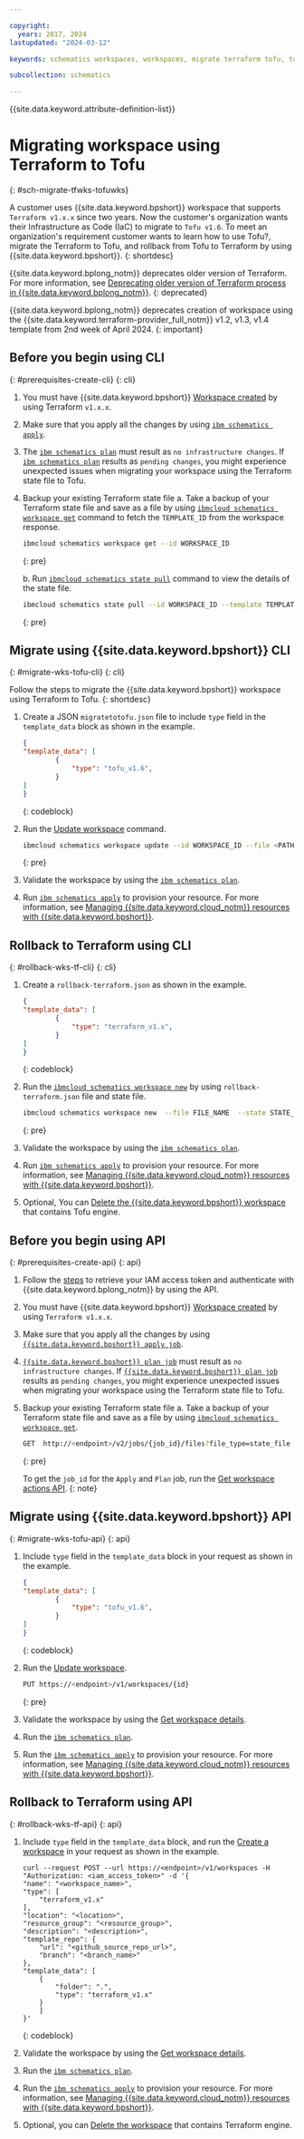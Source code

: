 ```yaml
---

copyright:
  years: 2017, 2024
lastupdated: "2024-03-12"

keywords: schematics workspaces, workspaces, migrate terraform tofu, tofu, 

subcollection: schematics

---
```


{{site.data.keyword.attribute-definition-list}}

# Migrating workspace using Terraform to Tofu
{: #sch-migrate-tfwks-tofuwks}

A customer uses {{site.data.keyword.bpshort}} workspace that supports `Terraform v1.x.x` since two years. Now the customer's organization wants their Infrastructure as Code (IaC) to migrate to `Tofu v1.6`. To meet an organization's requirement customer wants to learn how to use Tofu?, migrate the Terraform to Tofu, and rollback from Tofu to Terraform by using {{site.data.keyword.bpshort}}.
{: shortdesc}

{{site.data.keyword.bplong_notm}} deprecates older version of Terraform. For more information, see [Deprecating older version of Terraform process in {{site.data.keyword.bplong_notm}}](/docs/schematics?topic=schematics-deprecate-tf-version#deprecate-timeline).
{: deprecated}

{{site.data.keyword.bplong_notm}} deprecates creation of workspace using the {{site.data.keyword.terraform-provider_full_notm}} v1.2, v1.3, v1.4 template from 2nd week of April 2024.
{: important}

## Before you begin using CLI
{: #prerequisites-create-cli}
{: cli}

1. You must have {{site.data.keyword.bpshort}} [Workspace created](/docs/schematics?topic=schematics-sch-create-wks&interface=api#prerequisites-create) by using Terraform `v1.x.x`.
2. Make sure that you apply all the changes by using [`ibm schematics apply`](/docs/schematics?topic=schematics-schematics-cli-reference#schematics-apply). 
3. The [`ibm schematics plan`](/docs/schematics?topic=schematics-schematics-cli-reference#schematics-plan) must result as `no infrastructure changes`. If [`ibm schematics plan`](/docs/schematics?topic=schematics-schematics-cli-reference#schematics-plan) results as `pending changes`, you might experience unexpected issues when migrating your workspace using the Terraform state file to Tofu.
4. Backup your existing Terraform state file
    a. Take a backup of your Terraform state file and save as a file by using [`ibmcloud schematics workspace get`](/docs/schematics?topic=schematics-schematics-cli-reference#schematics-workspace-get) command to fetch the `TEMPLATE_ID` from the workspace response.

    ```sh
    ibmcloud schematics workspace get --id WORKSPACE_ID
    ```
    {: pre}

    b. Run [`ibmcloud schematics state pull`](/docs/schematics?topic=schematics-schematics-cli-reference#state-pull) command to view the details of the state file.

    ```sh
    ibmcloud schematics state pull --id WORKSPACE_ID --template TEMPLATE_ID
    ```
    {: pre}

## Migrate using {{site.data.keyword.bpshort}} CLI
{: #migrate-wks-tofu-cli}
{: cli}

Follow the steps to migrate the {{site.data.keyword.bpshort}} workspace using Terraform to Tofu.
{: shortdesc}

1. Create a JSON `migratetotofu.json` file to include `type` field in the `template_data` block as shown in the example.
    
    ```json
    {
    "template_data": [
            {
                "type": "tofu_v1.6",
            }
    ]
    }
    ```
    {: codeblock}

2. Run the [Update workspace](/docs/schematics?topic=schematics-schematics-cli-reference#schematics-workspace-update) command.

    ```sh
    ibmcloud schematics workspace update --id WORKSPACE_ID --file <PATH OF THE STATE_FILE_NAME>
    ```
    {: pre}

3. Validate the workspace by using the [`ibm schematics plan`](/docs/schematics?topic=schematics-schematics-cli-reference#schematics-plan).

3. Run [`ibm schematics apply`](/docs/schematics?topic=schematics-sch-deploy-wks&interface=cli) to provision your resource. For more information, see [Managing {{site.data.keyword.cloud_notm}} resources with {{site.data.keyword.bpshort}}](/docs/schematics?topic=schematics-manage-lifecycle).

## Rollback to Terraform using CLI
{: #rollback-wks-tf-cli}
{: cli}

1. Create a `rollback-terraform.json` as shown in the example.

    ```json
    {
    "template_data": [
            {
                "type": "terraform_v1.x",
            }
    ]
    }
    ```
    {: codeblock}

2. Run the [`ibmcloud schematics workspace new`](/docs/schematics?topic=schematics-schematics-cli-reference#schematics-workspace-new) by using `rollback-terraform.json` file and state file.

    ```sh
    ibmcloud schematics workspace new  --file FILE_NAME  --state STATE_FILE_PATH 
    ```
    {: pre}

3. Validate the workspace by using the [`ibm schematics plan`](/docs/schematics?topic=schematics-schematics-cli-reference#schematics-plan).

4. Run [`ibm schematics apply`](/docs/schematics?topic=schematics-sch-deploy-wks&interface=cli) to provision your resource. For more information, see [Managing {{site.data.keyword.cloud_notm}} resources with {{site.data.keyword.bpshort}}](/docs/schematics?topic=schematics-manage-lifecycle).

5. Optional, You can [Delete the {{site.data.keyword.bpshort}} workspace](/docs/schematics?topic=schematics-schematics-cli-reference#schematics-workspace-delete) that contains Tofu engine.


## Before you begin using API
{: #prerequisites-create-api}
{: api}

1. Follow the [steps](/docs/schematics?topic=schematics-setup-api#cs_api) to retrieve your IAM access token and authenticate with {{site.data.keyword.bplong_notm}} by using the API.
2. You must have {{site.data.keyword.bpshort}} [Workspace created](/apidocs/schematics/schematics#create-workspace) by using `Terraform v1.x.x`.
3. Make sure that you apply all the changes by using [`{{site.data.keyword.bpshort}} apply job`](/apidocs/schematics/schematics#apply-workspace-command).
4. [`{{site.data.keyword.bpshort}} plan job`](/apidocs/schematics/schematics#plan-workspace-command) must result as `no infrastructure changes`. If [`{{site.data.keyword.bpshort}} plan job`](/apidocs/schematics/schematics#apply-workspace-command) results as `pending changes`, you might experience unexpected issues when migrating your workspace using the Terraform state file to Tofu.
5. Backup your existing Terraform state file
   a. Take a backup of your Terraform state file and save as a file by using [`ibmcloud schematics workspace get`](/apidocs/schematics/schematics#get-workspace).
   
    ```sh
    GET  http://<endpoint>/v2/jobs/{job_id}/files?file_type=state_file
    ```
    {: pre}

   To get the `job_id` for the `Apply` and `Plan` job, run the [Get workspace actions API](https://<endpoint>/v1/workspaces/{workspace-id}/actions).
   {: note}

## Migrate using {{site.data.keyword.bpshort}} API
{: #migrate-wks-tofu-api}
{: api}

1. Include `type` field in the `template_data` block in your request as shown in the example.

    ```json
    {
    "template_data": [
            {
                "type": "tofu_v1.6",
            }
    ]
    }
    ```
    {: codeblock}

2. Run the [Update workspace](/apidocs/schematics/schematics#replace-workspace).

    ```sh
    PUT https://<endpoint>/v1/workspaces/{id}
    ```
    {: pre}

3. Validate the workspace by using the [Get workspace details](/apidocs/schematics/schematics#get-workspace).

4. Run the [`ibm schematics plan`](/apidocs/schematics/schematics#plan-workspace-command).

5. Run the [`ibm schematics apply`](/apidocs/schematics/schematics#apply-workspace-command) to provision your resource. For more information, see [Managing {{site.data.keyword.cloud_notm}} resources with {{site.data.keyword.bpshort}}](/docs/schematics?topic=schematics-manage-lifecycle).

## Rollback to Terraform using API
{: #rollback-wks-tf-api}
{: api}

1. Include `type` field in the `template_data` block, and run the [Create a workspace](/apidocs/schematics/schematics#create-workspace) in your request as shown in the example.

    ```curl
    curl --request POST --url https://<endpoint>/v1/workspaces -H "Authorization: <iam_access_token>" -d '{
    "name": "<workspace_name>",
    "type": [
        "terraform_v1.x"
    ],
    "location": "<location>",
    "resource_group": "<resource_group>",
    "description": "<description>",
    "template_repo": {
        "url": "<github_source_repo_url>",
        "branch": "<branch_name>"
    },
    "template_data": [
        {
            "folder": ".",
            "type": "terraform_v1.x"
        }
        ]
    }'
    ```
    {: codeblock}

2. Validate the workspace by using the [Get workspace details](/apidocs/schematics/schematics#get-workspace).

3. Run the [`ibm schematics plan`](/apidocs/schematics/schematics#plan-workspace-command).

4. Run the [`ibm schematics apply`](/apidocs/schematics/schematics#apply-workspace-command) to provision your resource. For more information, see [Managing {{site.data.keyword.cloud_notm}} resources with {{site.data.keyword.bpshort}}](/docs/schematics?topic=schematics-manage-lifecycle).

5. Optional, you can [Delete the workspace](/docs/schematics?topic=schematics-schematics-cli-reference#schematics-workspace-delete) that contains Terraform engine.
